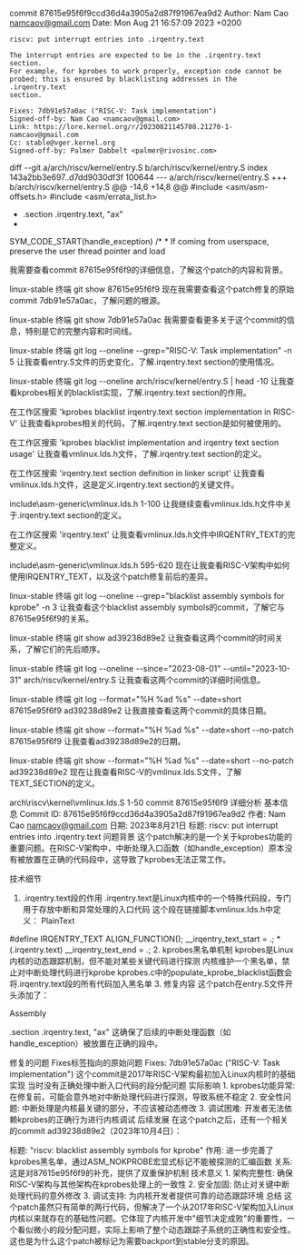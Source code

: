 commit 87615e95f6f9ccd36d4a3905a2d87f91967ea9d2
Author: Nam Cao <namcaov@gmail.com>
Date:   Mon Aug 21 16:57:09 2023 +0200

    riscv: put interrupt entries into .irqentry.text

    The interrupt entries are expected to be in the .irqentry.text section.
    For example, for kprobes to work properly, exception code cannot be
    probed; this is ensured by blacklisting addresses in the .irqentry.text
    section.

    Fixes: 7db91e57a0ac ("RISC-V: Task implementation")
    Signed-off-by: Nam Cao <namcaov@gmail.com>
    Link: https://lore.kernel.org/r/20230821145708.21270-1-namcaov@gmail.com
    Cc: stable@vger.kernel.org
    Signed-off-by: Palmer Dabbelt <palmer@rivosinc.com>

diff --git a/arch/riscv/kernel/entry.S b/arch/riscv/kernel/entry.S
index 143a2bb3e697..d7dd9030df3f 100644
--- a/arch/riscv/kernel/entry.S
+++ b/arch/riscv/kernel/entry.S
@@ -14,6 +14,8 @@
 #include <asm/asm-offsets.h>
 #include <asm/errata_list.h>

+	.section .irqentry.text, "ax"
+
 SYM_CODE_START(handle_exception)
 	/*
 	 * If coming from userspace, preserve the user thread pointer and load


我需要查看commit 87615e95f6f9的详细信息，了解这个patch的内容和背景。

linux-stable
终端
git show 87615e95f6f9
现在我需要查看这个patch修复的原始commit 7db91e57a0ac，了解问题的根源。

linux-stable
终端
git show 7db91e57a0ac
我需要查看更多关于这个commit的信息，特别是它的完整内容和时间线。

linux-stable
终端
git log --oneline --grep="RISC-V: Task implementation" -n 5
让我查看entry.S文件的历史变化，了解.irqentry.text section的使用情况。

linux-stable
终端
git log --oneline arch/riscv/kernel/entry.S | head -10
让我查看kprobes相关的blacklist实现，了解.irqentry.text section的作用。

在工作区搜索 'kprobes blacklist irqentry.text section implementation in RISC-V'
让我查看kprobes相关的代码，了解.irqentry.text section是如何被使用的。

在工作区搜索 'kprobes blacklist implementation and irqentry text section usage'
让我查看vmlinux.lds.h文件，了解.irqentry.text section的定义。

在工作区搜索 'irqentry.text section definition in linker script'
让我查看vmlinux.lds.h文件，这是定义.irqentry.text section的关键文件。

include\asm-generic\vmlinux.lds.h
1-100
让我继续查看vmlinux.lds.h文件中关于.irqentry.text section的定义。

在工作区搜索 'irqentry\.text'
让我查看vmlinux.lds.h文件中IRQENTRY_TEXT的完整定义。

include\asm-generic\vmlinux.lds.h
595-620
现在让我查看RISC-V架构中如何使用IRQENTRY_TEXT，以及这个patch修复前后的差异。

linux-stable
终端
git log --oneline --grep="blacklist assembly symbols for kprobe" -n 3
让我查看这个blacklist assembly symbols的commit，了解它与87615e95f6f9的关系。

linux-stable
终端
git show ad39238d89e2
让我查看这两个commit的时间关系，了解它们的先后顺序。

linux-stable
终端
git log --oneline --since="2023-08-01" --until="2023-10-31" arch/riscv/kernel/entry.S
让我查看这两个commit的详细时间信息。

linux-stable
终端
git log --format="%H %ad %s" --date=short 87615e95f6f9 ad39238d89e2
让我直接查看这两个commit的具体日期。

linux-stable
终端
git show --format="%H %ad %s" --date=short --no-patch 87615e95f6f9
让我查看ad39238d89e2的日期。

linux-stable
终端
git show --format="%H %ad %s" --date=short --no-patch ad39238d89e2
现在让我查看RISC-V的vmlinux.lds.S文件，了解TEXT_SECTION的定义。

arch\riscv\kernel\vmlinux.lds.S
1-50
commit 87615e95f6f9 详细分析
基本信息
Commit ID: 87615e95f6f9ccd36d4a3905a2d87f91967ea9d2
作者: Nam Cao namcaov@gmail.com
日期: 2023年8月21日
标题: riscv: put interrupt entries into .irqentry.text
问题背景
这个patch解决的是一个关于kprobes功能的重要问题。在RISC-V架构中，中断处理入口函数（如handle_exception）原本没有被放置在正确的代码段中，这导致了kprobes无法正常工作。

技术细节
1. .irqentry.text段的作用
.irqentry.text是Linux内核中的一个特殊代码段，专门用于存放中断和异常处理的入口代码
这个段在链接脚本vmlinux.lds.h中定义：
PlainText



#define IRQENTRY_TEXT    ALIGN_FUNCTION();    __irqentry_text_start = .;    *(.irqentry.text)    __irqentry_text_end = .;
2. kprobes黑名单机制
kprobes是Linux内核的动态跟踪机制，但不能对某些关键代码进行探测
内核维护一个黑名单，禁止对中断处理代码进行kprobe
kprobes.c中的populate_kprobe_blacklist函数会将.irqentry.text段的所有代码加入黑名单
3. 修复内容
这个patch在entry.S文件开头添加了：

Assembly



.section .irqentry.text, "ax"
这确保了后续的中断处理函数（如handle_exception）被放置在正确的段中。

修复的问题
Fixes标签指向的原始问题
Fixes: 7db91e57a0ac ("RISC-V: Task implementation")
这个commit是2017年RISC-V架构最初加入Linux内核时的基础实现
当时没有正确处理中断入口代码的段分配问题
实际影响
1.
kprobes功能异常: 在修复前，可能会意外地对中断处理代码进行探测，导致系统不稳定
2.
安全性问题: 中断处理是内核最关键的部分，不应该被动态修改
3.
调试困难: 开发者无法依赖kprobes的正确行为进行内核调试
后续发展
在这个patch之后，还有一个相关的commit ad39238d89e2（2023年10月4日）：

标题: "riscv: blacklist assembly symbols for kprobe"
作用: 进一步完善了kprobes黑名单，通过ASM_NOKPROBE宏显式标记不能被探测的汇编函数
关系: 这是对87615e95f6f9的补充，提供了双重保护机制
技术意义
1.
架构完整性: 确保RISC-V架构与其他架构在kprobes处理上的一致性
2.
安全加固: 防止对关键中断处理代码的意外修改
3.
调试支持: 为内核开发者提供可靠的动态跟踪环境
总结
这个patch虽然只有简单的两行代码，但解决了一个从2017年RISC-V架构加入Linux内核以来就存在的基础性问题。它体现了内核开发中"细节决定成败"的重要性，一个看似微小的段分配问题，实际上影响了整个动态跟踪子系统的正确性和安全性。这也是为什么这个patch被标记为需要backport到stable分支的原因。